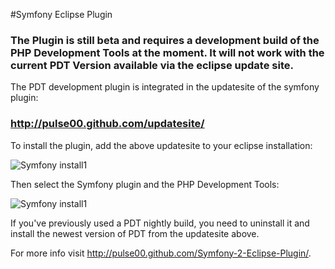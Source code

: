 #Symfony Eclipse Plugin

### The Plugin is still beta and requires a development build of the PHP Development Tools at the moment. It will not work with the current PDT Version available via the eclipse update site.

The PDT development plugin is integrated in the updatesite of the symfony plugin:

### http://pulse00.github.com/updatesite/

To install the plugin, add the above updatesite to your eclipse installation:

![Symfony install1](http://pulse00.github.com/Symfony-2-Eclipse-Plugin/images/install_1.png)

Then select the Symfony plugin and the PHP Development Tools:

![Symfony install1](http://pulse00.github.com/Symfony-2-Eclipse-Plugin/images/install_2.png)


If you've previously used a PDT nightly build, you need to uninstall it and install the newest version of PDT from the updatesite above.


For more info visit http://pulse00.github.com/Symfony-2-Eclipse-Plugin/.